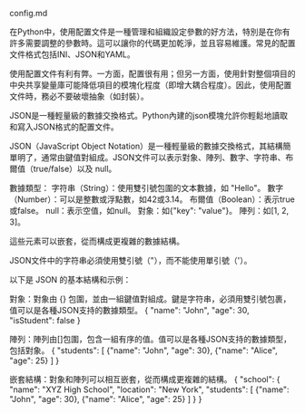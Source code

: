 config.md

在Python中，使用配置文件是一種管理和組織設定參數的好方法，特別是在你有許多需要調整的參數時。這可以讓你的代碼更加乾淨，並且容易維護。常見的配置文件格式包括INI、JSON和YAML。

使用配置文件有利有弊。一方面，配置很有用；但另一方面，使用針對整個項目的中央共享變量庫可能降低項目的模塊化程度（即增大耦合程度）。因此，使用配置文件時，務必不要破壞抽象（如封裝）。

JSON是一種輕量級的數據交換格式。Python內建的json模塊允許你輕鬆地讀取和寫入JSON格式的配置文件。

JSON（JavaScript Object Notation）是一種輕量級的數據交換格式，其結構簡單明了，通常由鍵值對組成。JSON文件可以表示對象、陣列、數字、字符串、布爾值（true/false）以及 null。

數據類型：
字符串（String）：使用雙引號包圍的文本數據，如 "Hello"。
數字（Number）：可以是整數或浮點數，如42或3.14。
布爾值（Boolean）：表示true或false。
null：表示空值，如null。
對象：如{"key": "value"}。
陣列：如[1, 2, 3]。

這些元素可以嵌套，從而構成更複雜的數據結構。

JSON文件中的字符串必須使用雙引號（"），而不能使用單引號（'）。

以下是 JSON 的基本結構和示例：

對象：對象由 {} 包圍，並由一組鍵值對組成。鍵是字符串，必須用雙引號包裹，值可以是各種JSON支持的數據類型。
{
  "name": "John",
  "age": 30,
  "isStudent": false
}


陣列：陣列由[]包圍，包含一組有序的值。值可以是各種JSON支持的數據類型，包括對象。
{
  "students": [
    {"name": "John", "age": 30},
    {"name": "Alice", "age": 25}
  ]
}


嵌套結構：對象和陣列可以相互嵌套，從而構成更複雜的結構。
{
  "school": {
    "name": "XYZ High School",
    "location": "New York",
    "students": [
      {"name": "John", "age": 30},
      {"name": "Alice", "age": 25}
    ]
  }
}